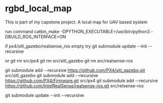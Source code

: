 # rgbd_local_map
This is part of my capstone project. A local map for UAV based system

run command 
catkin_make -DPYTHON_EXECUTABLE=/usr/bin/python3 -DBUILD_ROS_INTERFACE=ON

if px4/sitl_gazebo/realsense_ros empty
try
git submodule update --init --recursive

or
 git rm src/px4
 git rm src/sitl_gazebo
 git rm src/realsense-ros

git submodule add --recursive  https://github.com/PX4/sitl_gazebo.git src/sitl_gazebo 
git submodule add --recursive https://github.com/PX4/Firmware.git src/px4
git submodule add --recursive https://github.com/IntelRealSense/realsense-ros.git src/relsense-ros

git submodule update --init --recursive
